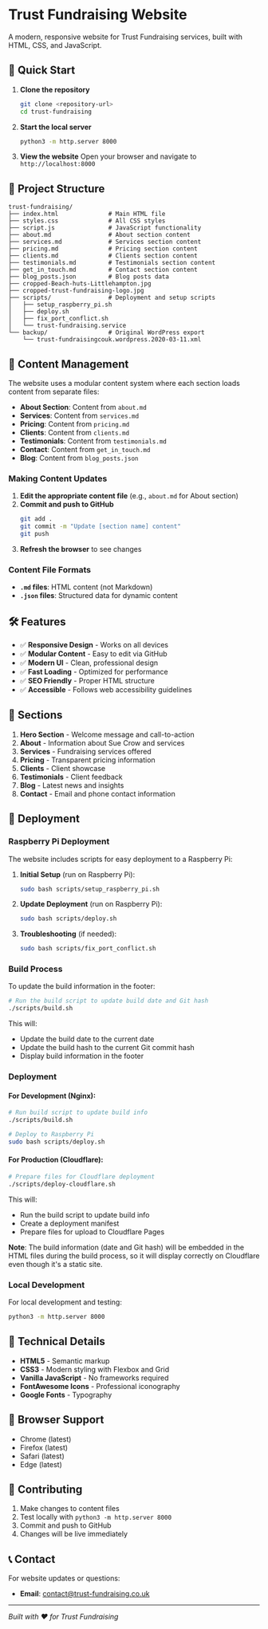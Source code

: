 # Trust Fundraising Website

A modern, responsive website for Trust Fundraising services, built with HTML, CSS, and JavaScript.

## 🚀 Quick Start

1. **Clone the repository**
   ```bash
   git clone <repository-url>
   cd trust-fundraising
   ```

2. **Start the local server**
   ```bash
   python3 -m http.server 8000
   ```

3. **View the website**
   Open your browser and navigate to `http://localhost:8000`

## 📁 Project Structure

```
trust-fundraising/
├── index.html              # Main HTML file
├── styles.css              # All CSS styles
├── script.js               # JavaScript functionality
├── about.md                # About section content
├── services.md             # Services section content
├── pricing.md              # Pricing section content
├── clients.md              # Clients section content
├── testimonials.md         # Testimonials section content
├── get_in_touch.md         # Contact section content
├── blog_posts.json         # Blog posts data
├── cropped-Beach-huts-Littlehampton.jpg
├── cropped-trust-fundraising-logo.jpg
├── scripts/                # Deployment and setup scripts
│   ├── setup_raspberry_pi.sh
│   ├── deploy.sh
│   ├── fix_port_conflict.sh
│   └── trust-fundraising.service
└── backup/                 # Original WordPress export
    └── trust-fundraisingcouk.wordpress.2020-03-11.xml
```

## 🎨 Content Management

The website uses a modular content system where each section loads content from separate files:

- **About Section**: Content from `about.md`
- **Services**: Content from `services.md`
- **Pricing**: Content from `pricing.md`
- **Clients**: Content from `clients.md`
- **Testimonials**: Content from `testimonials.md`
- **Contact**: Content from `get_in_touch.md`
- **Blog**: Content from `blog_posts.json`

### Making Content Updates

1. **Edit the appropriate content file** (e.g., `about.md` for About section)
2. **Commit and push to GitHub**
   ```bash
   git add .
   git commit -m "Update [section name] content"
   git push
   ```
3. **Refresh the browser** to see changes

### Content File Formats

- **`.md` files**: HTML content (not Markdown)
- **`.json` files**: Structured data for dynamic content

## 🛠️ Features

- ✅ **Responsive Design** - Works on all devices
- ✅ **Modular Content** - Easy to edit via GitHub
- ✅ **Modern UI** - Clean, professional design
- ✅ **Fast Loading** - Optimized for performance
- ✅ **SEO Friendly** - Proper HTML structure
- ✅ **Accessible** - Follows web accessibility guidelines

## 🎯 Sections

1. **Hero Section** - Welcome message and call-to-action
2. **About** - Information about Sue Crow and services
3. **Services** - Fundraising services offered
4. **Pricing** - Transparent pricing information
5. **Clients** - Client showcase
6. **Testimonials** - Client feedback
7. **Blog** - Latest news and insights
8. **Contact** - Email and phone contact information

## 🚀 Deployment

### Raspberry Pi Deployment

The website includes scripts for easy deployment to a Raspberry Pi:

1. **Initial Setup** (run on Raspberry Pi):
   ```bash
   sudo bash scripts/setup_raspberry_pi.sh
   ```

2. **Update Deployment** (run on Raspberry Pi):
   ```bash
   sudo bash scripts/deploy.sh
   ```

3. **Troubleshooting** (if needed):
   ```bash
   sudo bash scripts/fix_port_conflict.sh
   ```

### Build Process

To update the build information in the footer:

```bash
# Run the build script to update build date and Git hash
./scripts/build.sh
```

This will:
- Update the build date to the current date
- Update the build hash to the current Git commit hash
- Display build information in the footer

### Deployment

#### For Development (Nginx):
```bash
# Run build script to update build info
./scripts/build.sh

# Deploy to Raspberry Pi
sudo bash scripts/deploy.sh
```

#### For Production (Cloudflare):
```bash
# Prepare files for Cloudflare deployment
./scripts/deploy-cloudflare.sh
```

This will:
- Run the build script to update build info
- Create a deployment manifest
- Prepare files for upload to Cloudflare Pages

**Note**: The build information (date and Git hash) will be embedded in the HTML files during the build process, so it will display correctly on Cloudflare even though it's a static site.

### Local Development

For local development and testing:

```bash
python3 -m http.server 8000
```

## 🔧 Technical Details

- **HTML5** - Semantic markup
- **CSS3** - Modern styling with Flexbox and Grid
- **Vanilla JavaScript** - No frameworks required
- **FontAwesome Icons** - Professional iconography
- **Google Fonts** - Typography

## 📱 Browser Support

- Chrome (latest)
- Firefox (latest)
- Safari (latest)
- Edge (latest)

## 🤝 Contributing

1. Make changes to content files
2. Test locally with `python3 -m http.server 8000`
3. Commit and push to GitHub
4. Changes will be live immediately

## 📞 Contact

For website updates or questions:
- **Email**: contact@trust-fundraising.co.uk

---

*Built with ❤️ for Trust Fundraising*
